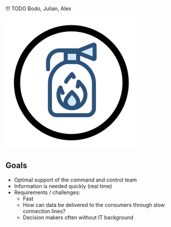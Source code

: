 !!! TODO
    Bodo, Julian, Alex

![Disaster Management Icon](img/scen-disaster.svg)

## Goals

- Optimal support of the command and control team
- Information is needed quickly (real time)
- Requirements / challenges:
    - Fast
    - How can data be delivered to the consumers through slow connection lines?
    - Decision makers often without IT background